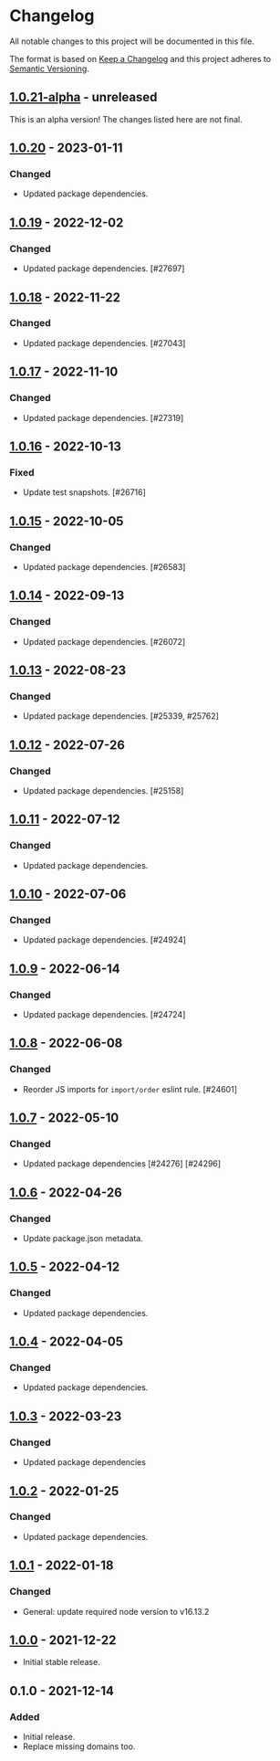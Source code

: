 # Changelog

All notable changes to this project will be documented in this file.

The format is based on [Keep a Changelog](https://keepachangelog.com/en/1.0.0/)
and this project adheres to [Semantic Versioning](https://semver.org/spec/v2.0.0.html).

## [1.0.21-alpha] - unreleased

This is an alpha version! The changes listed here are not final.

## [1.0.20] - 2023-01-11
### Changed
- Updated package dependencies.

## [1.0.19] - 2022-12-02
### Changed
- Updated package dependencies. [#27697]

## [1.0.18] - 2022-11-22
### Changed
- Updated package dependencies. [#27043]

## [1.0.17] - 2022-11-10
### Changed
- Updated package dependencies. [#27319]

## [1.0.16] - 2022-10-13
### Fixed
- Update test snapshots. [#26716]

## [1.0.15] - 2022-10-05
### Changed
- Updated package dependencies. [#26583]

## [1.0.14] - 2022-09-13
### Changed
- Updated package dependencies. [#26072]

## [1.0.13] - 2022-08-23
### Changed
- Updated package dependencies. [#25339, #25762]

## [1.0.12] - 2022-07-26
### Changed
- Updated package dependencies. [#25158]

## [1.0.11] - 2022-07-12
### Changed
- Updated package dependencies.

## [1.0.10] - 2022-07-06
### Changed
- Updated package dependencies. [#24924]

## [1.0.9] - 2022-06-14
### Changed
- Updated package dependencies. [#24724]

## [1.0.8] - 2022-06-08
### Changed
- Reorder JS imports for `import/order` eslint rule. [#24601]

## [1.0.7] - 2022-05-10
### Changed
- Updated package dependencies [#24276] [#24296]

## [1.0.6] - 2022-04-26
### Changed
- Update package.json metadata.

## [1.0.5] - 2022-04-12
### Changed
- Updated package dependencies.

## [1.0.4] - 2022-04-05
### Changed
- Updated package dependencies.

## [1.0.3] - 2022-03-23
### Changed
- Updated package dependencies

## [1.0.2] - 2022-01-25
### Changed
- Updated package dependencies.

## [1.0.1] - 2022-01-18
### Changed
- General: update required node version to v16.13.2

## [1.0.0] - 2021-12-22

- Initial stable release.

## 0.1.0 - 2021-12-14
### Added
- Initial release.
- Replace missing domains too.

[1.0.21-alpha]: https://github.com/Automattic/babel-plugin-replace-textdomain/compare/v1.0.20...v1.0.21-alpha
[1.0.20]: https://github.com/Automattic/babel-plugin-replace-textdomain/compare/v1.0.19...v1.0.20
[1.0.19]: https://github.com/Automattic/babel-plugin-replace-textdomain/compare/v1.0.18...v1.0.19
[1.0.18]: https://github.com/Automattic/babel-plugin-replace-textdomain/compare/v1.0.17...v1.0.18
[1.0.17]: https://github.com/Automattic/babel-plugin-replace-textdomain/compare/v1.0.16...v1.0.17
[1.0.16]: https://github.com/Automattic/babel-plugin-replace-textdomain/compare/v1.0.15...v1.0.16
[1.0.15]: https://github.com/Automattic/babel-plugin-replace-textdomain/compare/v1.0.14...v1.0.15
[1.0.14]: https://github.com/Automattic/babel-plugin-replace-textdomain/compare/v1.0.13...v1.0.14
[1.0.13]: https://github.com/Automattic/babel-plugin-replace-textdomain/compare/v1.0.12...v1.0.13
[1.0.12]: https://github.com/Automattic/babel-plugin-replace-textdomain/compare/v1.0.11...v1.0.12
[1.0.11]: https://github.com/Automattic/babel-plugin-replace-textdomain/compare/v1.0.10...v1.0.11
[1.0.10]: https://github.com/Automattic/babel-plugin-replace-textdomain/compare/v1.0.9...v1.0.10
[1.0.9]: https://github.com/Automattic/babel-plugin-replace-textdomain/compare/v1.0.8...v1.0.9
[1.0.8]: https://github.com/Automattic/babel-plugin-replace-textdomain/compare/v1.0.7...v1.0.8
[1.0.7]: https://github.com/Automattic/babel-plugin-replace-textdomain/compare/v1.0.6...v1.0.7
[1.0.6]: https://github.com/Automattic/babel-plugin-replace-textdomain/compare/v1.0.5...v1.0.6
[1.0.5]: https://github.com/Automattic/babel-plugin-replace-textdomain/compare/v1.0.4...v1.0.5
[1.0.4]: https://github.com/Automattic/babel-plugin-replace-textdomain/compare/v1.0.3...v1.0.4
[1.0.3]: https://github.com/Automattic/babel-plugin-replace-textdomain/compare/v1.0.2...v1.0.3
[1.0.2]: https://github.com/Automattic/babel-plugin-replace-textdomain/compare/v1.0.1...v1.0.2
[1.0.1]: https://github.com/Automattic/babel-plugin-replace-textdomain/compare/v1.0.0...v1.0.1
[1.0.0]: https://github.com/Automattic/babel-plugin-replace-textdomain/compare/v0.1.0...v1.0.0
